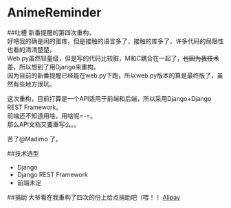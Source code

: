 AnimeReminder
=============

##吐槽
新番提醒的第四次重构。    
好吧我的确是闲的蛋疼，但是接触的语言多了，接触的库多了，许多代码的局限性也看的清清楚楚。    
Web.py虽然轻量级，但是写的代码比较脏，M和C耦合在一起了，~~也因为我技术差~~，所以想到了用Django来重构。    
因为目前的新番提醒已经能在web.py下跑，所以web.py版本的算是最终版了，虽然有些地方很坑。   


这次重构，目前打算是一个API适用于前端和后端，所以采用Django+Django REST Framework。    
前端还不知道用啥，用啥呢=-=。   
那么API文档又要重写么。。    

苦了@Madimo 了。

##技术选型

+ Django
+ Django REST Framework
+ 前端未定

##捐助
大爷看在我重构了四次的份上给点捐助吧（喂！！
[Alipay](http://me.alipay.com/ricterz)
